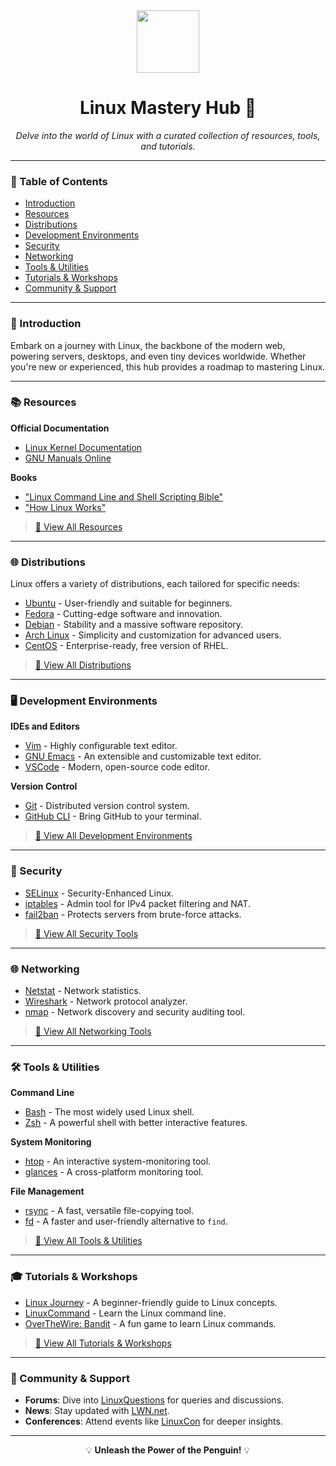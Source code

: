 <div align="center">

<img src="https://upload.wikimedia.org/wikipedia/commons/a/af/Tux.png" width="100">

# Linux Mastery Hub 🐧

_Delve into the world of Linux with a curated collection of resources, tools, and tutorials._

</div>

---

### 📘 Table of Contents
- [Introduction](#-introduction)
- [Resources](#-resources)
- [Distributions](#-distributions)
- [Development Environments](#-development-environments)
- [Security](#-security)
- [Networking](#-networking)
- [Tools & Utilities](#-tools--utilities)
- [Tutorials & Workshops](#-tutorials--workshops)
- [Community & Support](#-community--support)

---

### 🌌 Introduction

Embark on a journey with Linux, the backbone of the modern web, powering servers, desktops, and even tiny devices worldwide. Whether you're new or experienced, this hub provides a roadmap to mastering Linux.

---

### 📚 Resources

**Official Documentation**
- [Linux Kernel Documentation](https://www.kernel.org/doc/html/latest/)
- [GNU Manuals Online](https://www.gnu.org/manual/manual.html)

**Books**
- ["Linux Command Line and Shell Scripting Bible"](https://www.amazon.com/Linux-Command-Shell-Scripting-Bible/dp/111898384X)
- ["How Linux Works"](https://nostarch.com/howlinuxworks2)

> [🔗 View All Resources](#)

---

### 🌐 Distributions

Linux offers a variety of distributions, each tailored for specific needs:

- [Ubuntu](https://ubuntu.com/) - User-friendly and suitable for beginners.
- [Fedora](https://getfedora.org/) - Cutting-edge software and innovation.
- [Debian](https://www.debian.org/) - Stability and a massive software repository.
- [Arch Linux](https://archlinux.org/) - Simplicity and customization for advanced users.
- [CentOS](https://www.centos.org/) - Enterprise-ready, free version of RHEL.

> [🔗 View All Distributions](#)

---

### 🖥️ Development Environments

**IDEs and Editors**
- [Vim](https://www.vim.org/) - Highly configurable text editor.
- [GNU Emacs](https://www.gnu.org/software/emacs/) - An extensible and customizable text editor.
- [VSCode](https://code.visualstudio.com/) - Modern, open-source code editor.

**Version Control**
- [Git](https://git-scm.com/) - Distributed version control system.
- [GitHub CLI](https://cli.github.com/) - Bring GitHub to your terminal.

> [🔗 View All Development Environments](#)

---

### 🔐 Security

- [SELinux](https://selinuxproject.org/page/Main_Page) - Security-Enhanced Linux.
- [iptables](https://netfilter.org/) - Admin tool for IPv4 packet filtering and NAT.
- [fail2ban](https://www.fail2ban.org/wiki/index.php/Main_Page) - Protects servers from brute-force attacks.

> [🔗 View All Security Tools](#)

---

### 🌐 Networking

- [Netstat](https://man7.org/linux/man-pages/man8/netstat.8.html) - Network statistics.
- [Wireshark](https://www.wireshark.org/) - Network protocol analyzer.
- [nmap](https://nmap.org/) - Network discovery and security auditing tool.

> [🔗 View All Networking Tools](#)

---

### 🛠 Tools & Utilities

**Command Line**
- [Bash](https://www.gnu.org/software/bash/) - The most widely used Linux shell.
- [Zsh](https://www.zsh.org/) - A powerful shell with better interactive features.

**System Monitoring**
- [htop](https://hisham.hm/htop/) - An interactive system-monitoring tool.
- [glances](https://nicolargo.github.io/glances/) - A cross-platform monitoring tool.

**File Management**
- [rsync](https://rsync.samba.org/) - A fast, versatile file-copying tool.
- [fd](https://github.com/sharkdp/fd) - A faster and user-friendly alternative to `find`.

> [🔗 View All Tools & Utilities](#)

---

### 🎓 Tutorials & Workshops

- [Linux Journey](https://linuxjourney.com/) - A beginner-friendly guide to Linux concepts.
- [LinuxCommand](http://linuxcommand.org/) - Learn the Linux command line.
- [OverTheWire: Bandit](https://overthewire.org/wargames/bandit/) - A fun game to learn Linux commands.

> [🔗 View All Tutorials & Workshops](#)

---

### 🤝 Community & Support

- **Forums**: Dive into [LinuxQuestions](https://www.linuxquestions.org/) for queries and discussions.
- **News**: Stay updated with [LWN.net](https://lwn.net/).
- **Conferences**: Attend events like [LinuxCon](https://events.linuxfoundation.org/) for deeper insights.

---

<div align="center">

💡 **Unleash the Power of the Penguin!** 💡

</div>

